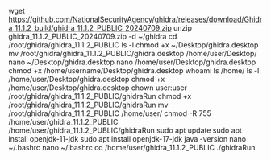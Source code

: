   wget https://github.com/NationalSecurityAgency/ghidra/releases/download/Ghidra_11.1.2_build/ghidra_11.1.2_PUBLIC_20240709.zip
  unzip ghidra_11.1.2_PUBLIC_20240709.zip -d ~/ghidra
  cd /root/ghidra/ghidra_11.1.2_PUBLIC
  ls -l
  chmod +x ~/Desktop/ghidra.desktop
  mv /root/ghidra/ghidra_11.1.2_PUBLIC/ghidra.desktop /home/user/Desktop/
  nano ~/Desktop/ghidra.desktop
  nano /home/user/Desktop/ghidra.desktop
  chmod +x /home/username/Desktop/ghidra.desktop
  whoami
  ls /home/
  ls -l /home/user/Desktop/ghidra.desktop
  chmod +x /home/user/Desktop/ghidra.desktop
  chown user:user /root/ghidra/ghidra_11.1.2_PUBLIC/ghidraRun
  chmod +x /root/ghidra/ghidra_11.1.2_PUBLIC/ghidraRun
  mv /root/ghidra/ghidra_11.1.2_PUBLIC /home/user/
  chmod -R 755 /home/user/ghidra_11.1.2_PUBLIC
  /home/user/ghidra_11.1.2_PUBLIC/ghidraRun
  sudo apt update
  sudo apt install openjdk-11-jdk
  sudo apt install openjdk-17-jdk
  java -version
  nano ~/.bashrc
  nano ~/.bashrc
  cd /home/user/ghidra_11.1.2_PUBLIC
  ./ghidraRun
